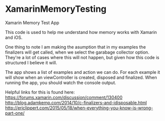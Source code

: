 # XamarinMemoryTesting
Xamarin Memory Test App

This code is used to help me understand how memory works with Xamarin and iOS.   

One thing to note I am making the asumption that in my examples the finalizers will get called, when we select the garabage collector option.  They're a lot of cases where this will not happen, but given how this code is structured I believe it will.

The app shows a list of examples and action we can do.  For each example it will show when an viewController is created, disposed and finalized.  When running the app, you should watch the console output.  

Helpful links for this is found here:
https://forums.xamarin.com/discussion/comment/130400
http://blog.adamkemp.com/2014/10/c-finalizers-and-idisposable.html
http://ericlippert.com/2015/05/18/when-everything-you-know-is-wrong-part-one/
